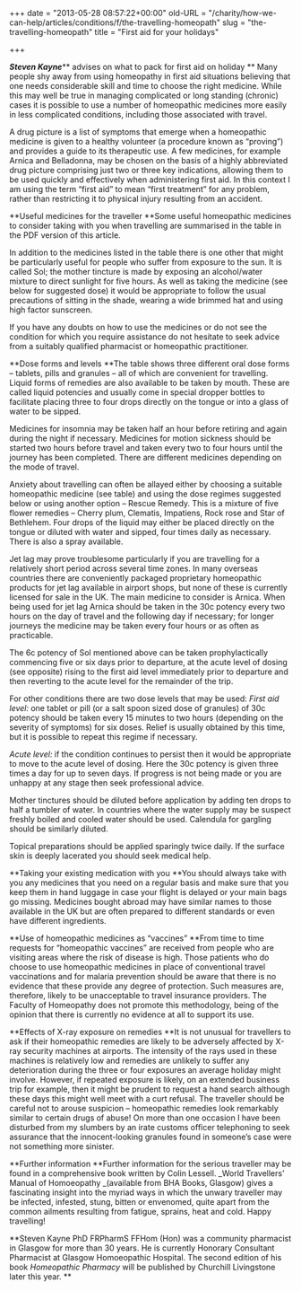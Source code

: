 +++
date = "2013-05-28 08:57:22+00:00"
old-URL = "/charity/how-we-can-help/articles/conditions/f/the-travelling-homeopath"
slug = "the-travelling-homeopath"
title = "First aid for your holidays"

+++

_**Steven Kayne**_** advises on what to pack for first aid on holiday
**
Many people shy away from using homeopathy in first aid situations believing that one needs considerable skill and time to choose the right medicine. While this may well be true in managing complicated or long standing (chronic) cases it is possible to use a number of homeopathic medicines more easily in less complicated conditions, including those associated with travel.

A drug picture is a list of symptoms that emerge when a homeopathic medicine is given to a healthy volunteer (a procedure known as “proving”) and provides a guide to its therapeutic use. A few medicines, for example Arnica and Belladonna, may be chosen on the basis of a highly abbreviated drug picture comprising just two or three key indications, allowing them to be used quickly and effectively when administering first aid. In this context I am using the term “first aid” to mean “first treatment” for any problem, rather than restricting it to physical injury resulting from an accident.

**Useful medicines for the traveller
**Some useful homeopathic medicines to consider taking with you when travelling are summarised in the table in the PDF version of this article.

In addition to the medicines listed in the table there is one other that might be particularly useful for people who suffer from exposure to the sun. It is called Sol; the mother tincture is made by exposing an alcohol/water mixture to direct sunlight for five hours. As well as taking the medicine (see below for suggested dose) it would be appropriate to follow the usual precautions of sitting in the shade, wearing a wide brimmed hat and using high factor sunscreen.

If you have any doubts on how to use the medicines or do not see the condition for which you require assistance do not hesitate to seek advice from a suitably qualified pharmacist or homeopathic practitioner.

**Dose forms and levels
**The table shows three different oral dose forms – tablets, pills and granules – all of which are convenient for travelling. Liquid forms of remedies are also available to be taken by mouth. These are called liquid potencies and usually come in special dropper bottles to facilitate placing three to four drops directly on the tongue or into a glass of water to be sipped.

Medicines for insomnia may be taken half an hour before retiring and again during the night if necessary. Medicines for motion sickness should be started two hours before travel and taken every two to four hours until the journey has been completed. There are different medicines depending on the mode of travel.

Anxiety about travelling can often be allayed either by choosing a suitable homeopathic medicine (see table) and using the dose regimes suggested below or using another option – Rescue Remedy. This is a mixture of five flower remedies – Cherry plum, Clematis, Impatiens, Rock rose and Star of Bethlehem. Four drops of the liquid may either be placed directly on the tongue or diluted with water and sipped, four times daily as necessary. There is also a spray available.

Jet lag may prove troublesome particularly if you are travelling for a relatively short period across several time zones. In many overseas countries there are conveniently packaged proprietary homeopathic
products for jet lag available in airport shops, but none of these is currently licensed for sale in the UK. The main medicine to consider is Arnica. When being used for jet lag Arnica should be taken in the 30c potency every two hours on the day of travel and the following day if necessary; for longer journeys the medicine may be taken every four hours or as often as practicable.

The 6c potency of Sol mentioned above can be taken prophylactically commencing five or six days prior to departure, at the acute level of dosing (see opposite) rising to the first aid level immediately prior to departure and then reverting to the acute level for the remainder of the trip.

For other conditions there are two dose levels that may be used:
_First aid level:_ one tablet or pill (or a salt spoon sized dose of granules) of 30c potency should be taken every 15 minutes to two hours (depending on the severity of symptoms) for six doses. Relief is usually obtained by this time, but it is possible to repeat this regime if necessary.

_Acute level:_ if the condition continues to persist then it would be appropriate to move to the acute level of dosing. Here the 30c potency is given three times a day for up to seven days. If progress is not being made or you are unhappy at any stage then seek professional advice.

Mother tinctures should be diluted before application by adding ten drops to half a tumbler of water. In countries where the water supply may be suspect freshly boiled and cooled water should be used. Calendula for gargling should be similarly diluted.

Topical preparations should be applied sparingly twice daily. If the surface skin is deeply lacerated you should seek medical help.

**Taking your existing medication with you
**You should always take with you any medicines that you need on a regular basis and make sure that you keep them in hand luggage in case your flight is delayed or your main bags go missing. Medicines bought abroad may have similar names to those available in the UK but are often prepared to different standards or even have different ingredients.

**Use of homeopathic medicines as “vaccines”
**From time to time requests for “homeopathic vaccines” are received from people who are visiting areas where the risk of disease is high. Those patients who do choose to use homeopathic medicines in place of conventional travel vaccinations and for malaria prevention should be aware that there is no evidence that these provide any degree of protection. Such measures are, therefore, likely to be unacceptable to travel insurance providers. The Faculty of Homeopathy does not promote this methodology, being of the opinion that there is currently no evidence at all to support its use.

**Effects of X-ray exposure on remedies
**It is not unusual for travellers to ask if their homeopathic remedies are likely to be adversely affected by X-ray security machines at airports. The intensity of the rays used in these machines is relatively low and remedies are unlikely to suffer any deterioration during the three or four exposures an average holiday might involve. However, if repeated exposure is likely, on an extended business trip for example, then it might be prudent to request a hand search although these days this might well meet with a curt refusal. The traveller should be careful not to arouse suspicion – homeopathic remedies look remarkably similar to certain drugs of abuse! On more than one occasion I have been disturbed from my slumbers by an irate customs officer telephoning to seek assurance that the innocent-looking granules found in someone’s case were not something more sinister.

**Further information
**Further information for the serious traveller may be found in a comprehensive book written by Colin Lessell. _World Travellers’ Manual of Homoeopathy _(available from BHA Books, Glasgow) gives a fascinating insight into the myriad ways in which the unwary traveller may be infected, infested, stung, bitten or envenomed, quite apart from the common ailments resulting from fatigue, sprains, heat and cold. Happy travelling!

**Steven Kayne PhD FRPharmS FFHom (Hon) was a community pharmacist in Glasgow for more than 30 years. He is currently Honorary Consultant Pharmacist at Glasgow Homoeopathic Hospital. The second edition of his book _Homeopathic Pharmacy_ will be published by Churchill Livingstone later this year.
**
